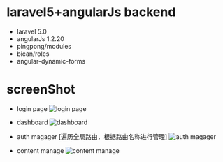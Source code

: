 # laravel5+angularJs backend

- laravel 5.0
- angularJs 1.2.20
- pingpong/modules
- bican/roles
- angular-dynamic-forms

# screenShot

- login page
![login page](http://cdn.xbhub.com/git/laravel5-angular-backend/login.png)

- dashboard
![dashboard](http://cdn.xbhub.com/git/laravel5-angular-backend/dashboard.png)

- auth magager [遍历全局路由，根据路由名称进行管理]
![auth magager](http://cdn.xbhub.com/git/laravel5-angular-backend/role.png)

- content manage
![content manage](http://cdn.xbhub.com/git/laravel5-angular-backend/manage.png)
